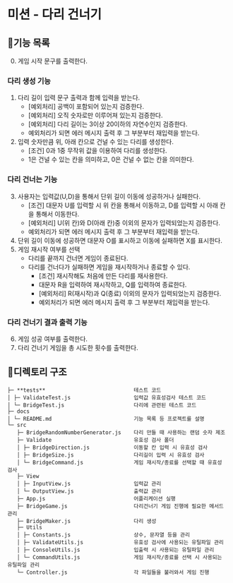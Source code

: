 # 미션 - 다리 건너기

## 🚀기능 목록

0. 게임 시작 문구를 출력한다.

### 다리 생성 기능

1. 다리 길이 입력 문구 출력과 함께 입력을 받는다.
   - [예외처리] 공백이 포함되어 있는지 검증한다.
   - [예외처리] 오직 숫자로만 이루어져 있는지 검증한다.
   - [예외처리] 다리 길이는 3이상 20이하의 자연수인지 검증한다.
   - 예외처리가 되면 에러 메시지 출력 후 그 부분부터 재입력을 받는다.
2. 입력 숫자만큼 위, 아래 칸으로 건널 수 있는 다리를 생성한다.
   - [조건] 0과 1중 무작위 값을 이용하여 다리를 생성한다.
   - 1은 건널 수 있는 칸을 의미하고, 0은 건널 수 없는 칸을 의미한다.

### 다리 건너는 기능

3. 사용자는 입력값(U,D)을 통해서 단위 길이 이동에 성공하거나 실패한다.
   - [조건] 대문자 U를 입력할 시 위 칸을 통해서 이동하고, D를 입력할 시 아래 칸을 통해서 이동한다.
   - [예외처리] U(위 칸)와 D(아래 칸)중 이외의 문자가 입력되었는지 검증한다.
   - 예외처리가 되면 에러 메시지 출력 후 그 부분부터 재입력을 받는다.
4. 단위 길이 이동에 성공하면 대문자 O를 표시하고 이동에 실패하면 X를 표시한다.
5. 게임 재시작 여부를 선택
   - 다리를 끝까지 건너면 게임이 종료된다.
   - 다리를 건너다가 실패하면 게임을 재시작하거나 종료할 수 있다.
     - [조건] 재시작해도 처음에 만든 다리를 재사용한다.
     - 대문자 R을 입력하여 재시작하고, Q를 입력하여 종료한다.
     - [예외처리] R(재시작)과 Q(종료) 이외의 문자가 입력되었는지 검증한다.
     - 예외처리가 되면 에러 메시지 출력 후 그 부분부터 재입력을 받는다.

### 다리 건너기 결과 출력 기능

6. 게임 성공 여부를 출력한다.
7. 다리 건너기 게임을 총 시도한 횟수를 출력한다.

## 📁디렉토리 구조

```
├─ **tests**                            테스트 코드
│ ├─ ValidateTest.js                    입력값 유효성검사 테스트 코드
│ └─ BridgeTest.js                      다리에 관련된 테스트 코드
├─ docs
│ └─ README.md                          기능 목록 등 프로젝트를 설명
└─ src
   ├─ BridgeRandomNumberGenerator.js    다리 만들 때 사용하는 랜덤 숫자 제조
   ├─ Validate                          유효성 검사 폴더
   │ ├─ BridgeDirection.js              이동할 칸 입력 시 유효성 검사
   │ ├─ BridgeSize.js                   다리길이 입력 시 유효성 검사
   │ └─ BridgeCommand.js                게임 재시작/종료를 선택할 때 유효성 검사
   ├─ View
   │ ├─ InputView.js                    입력값 관리
   │ └─ OutputView.js                   출력값 관리
   ├─ App.js                            어플리케이션 실행
   ├─ BridgeGame.js                     다리건너기 게임 진행에 필요한 메서드 관리
   ├─ BridgeMaker.js                    다리 생성
   ├─ Utils
   │ ├─ Constants.js                    상수, 문자열 등을 관리
   │ ├─ ValidateUtils.js                유효성 검사에 사용되는 유틸파일 관리
   │ ├─ ConsoleUtils.js                 입출력 시 사용되는 유틸파일 관리
   │ └─ CommandUtils.js                 게임 재시작/종료를 선택 시 사용되는 유틸파일 관리
   └─ Controller.js                     각 파일들을 불러와서 게임 진행
```
